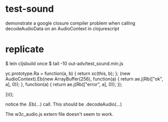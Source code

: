 # test-sound

demonstrate a google closure compiler problem when calling decodeAudioData on an AudioContext in clojurescript

# replicate

$ lein cljsbuild once
$ tail -10 out-adv/test_sound.min.js

yc.prototype.Ra = function(a, b) {
  return xc(this, b);
};
(new AudioContext).Eb(new ArrayBuffer(256), function(a) {
  return ae.j(Rb(["ok", a], 0));
}, function(a) {
  return ae.j(Rb(["error", a], 0));
});

})();


notice the .Eb(...) call. This should be .decodeAudio(...)

The w3c_audio.js extern file doesn't seem to work.
